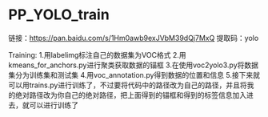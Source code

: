 # PP_YOLO_train
链接：https://pan.baidu.com/s/1Hm0awb9exJVbM39dQj7MxQ 
提取码：yolo 

Training:
1.用labelimg标注自己的数据集为VOC格式
2.用kmeans_for_anchors.py进行聚类获取数据的锚框
3.在使用voc2yolo3.py将数据集分为训练集和测试集
4.用voc_annotation.py得到数据的位置和信息
5.接下来就可以用trains.py进行训练了，不过要将代码中的路径改为自己的路径，并且将我的绝对路径改为你自己的绝对路径，把上面得到的锚框和得到的标签信息加入进去，就可以进行训练了
